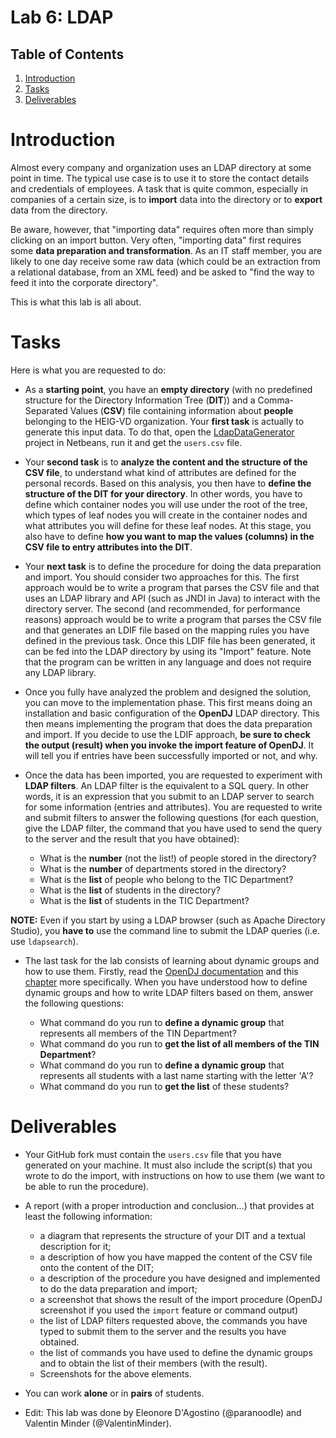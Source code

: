 # Lab 6: LDAP

## Table of Contents

1. [Introduction](#Introduction)
1. [Tasks](#Tasks)
1. [Deliverables](#Deliverables)

# <a name="Introduction"></a>Introduction

Almost every company and organization uses an LDAP directory at some point in time. The typical use case is to use it to store the contact details and credentials of employees. A task that is quite common, especially in companies of a certain size, is to **import** data into the directory or to **export** data from the directory. 

Be aware, however, that "importing data" requires often more than simply clicking on an import button. Very often, "importing data" first requires some **data preparation and transformation**. As an IT staff member, you are likely to one day receive some raw data (which could be an extraction from a relational database, from an XML feed) and be asked to "find the way to feed it into the corporate directory".

This is what this lab is all about.

# <a name="Tasks"></a>Tasks

Here is what you are requested to do:

* As a **starting point**, you have an **empty directory** (with no predefined structure for the Directory Information Tree (**DIT**)) and a Comma-Separated Values (**CSV**) file containing information about **people** belonging to the HEIG-VD organization. Your **first task** is actually to generate this input data. To do that, open the [LdapDataGenerator](LdapDataGenerator) project in Netbeans, run it and get the `users.csv` file.

* Your **second task** is to **analyze the content and the structure of the CSV file**, to understand what kind of attributes are defined for the personal records. Based on this analysis, you then have to **define the structure of the DIT for your directory**. In other words, you have to define which container nodes you will use under the root of the tree, which types of leaf nodes you will create in the container nodes and what attributes you will define for these leaf nodes. At this stage, you also have to define **how you want to map the values (columns) in the CSV file to entry attributes into the DIT**.

* Your **next task** is to define the procedure for doing the data preparation and import. You should consider two approaches for this. The first approach would be to write a program that parses the CSV file and that uses an LDAP library and API (such as JNDI in Java) to interact with the directory server. The second (and recommended, for performance reasons) approach would be to write a program that parses the CSV file and that generates an LDIF file based on the mapping rules you have defined in the previous task. Once this LDIF file has been generated, it can be fed into the LDAP directory by using its "Import" feature. Note that the program can be written in any language and does not require any LDAP library.

* Once you fully have analyzed the problem and designed the solution, you can move to the implementation phase. This first means doing an installation and basic configuration of the **OpenDJ** LDAP directory. This then means implementing the program that does the data preparation and import. If you decide to use the LDIF approach, **be sure to check the output (result) when you invoke the import feature of OpenDJ**. It will tell you if entries have been successfully imported or not, and why.

* Once the data has been imported, you are requested to experiment with **LDAP filters**. An LDAP filter is the equivalent to a SQL query. In other words, it is an expression that you submit to an LDAP server to search for some information (entries and attributes). You are requested to write and submit filters to answer the following questions (for each question, give the LDAP filter, the command that you have used to send the query to the server and the result that you have obtained):

  * What is the **number** (not the list!) of people stored in the directory?
  * What is the **number** of departments stored in the directory?
  * What is the **list** of people who belong to the TIC Department?
  * What is the **list** of students in the directory?
  * What is the **list** of students in the TIC Department?
  
**NOTE:** Even if you start by using a LDAP browser (such as Apache Directory Studio), you **have to** use the command line to submit the LDAP queries (i.e. use `ldapsearch`).

* The last task for the lab consists of learning about dynamic groups and how to use them. Firstly, read the [OpenDJ documentation](http://docs.forgerock.org/en/opendj/2.6.0/admin-guide/) and this [chapter](http://docs.forgerock.org/en/opendj/2.6.0/admin-guide/index/chap-groups.html) more specifically. When you have understood how to define dynamic groups and how to write LDAP filters based on them, answer the following questions:
 
  * What command do you run to **define a dynamic group** that represents all members of the TIN Department?
  * What command do you run to **get the list of all members of the TIN Department**?
  * What command do you run to **define a dynamic group** that represents all students with a last name starting with the letter 'A'?
  * What command do you run to **get the list** of these students?

# <a name="Deliverables"></a>Deliverables

* Your GitHub fork must contain the `users.csv` file that you have generated on your machine. It must also include the script(s) that you wrote to do the import, with instructions on how to use them (we want to be able to run the procedure).

* A report (with a proper introduction and conclusion...) that provides at least the following information:
  * a diagram that represents the structure of your DIT and a textual description for it;
  * a description of how you have mapped the content of the CSV file onto the content of the DIT;
  * a description of the procedure you have designed and implemented to do the data preparation and import;
  * a screenshot that shows the result of the import procedure (OpenDJ screenshot if you used the `import` feature or command output)
  * the list of LDAP filters requested above, the commands you have typed to submit them to the server and the results you have obtained.
  * the list of commands you have used to define the dynamic groups and to obtain the list of their members (with the result).
  * Screenshots for the above elements.

* You can work **alone** or in **pairs** of students. 
* Edit: This lab was done by Eleonore D'Agostino (@paranoodle) and Valentin Minder (@ValentinMinder).

